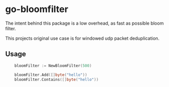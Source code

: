 # go-bloomfilter

The intent behind this package is a low overhead, as fast as possible bloom filter.

This projects original use case is for windowed udp packet deduplication.

## Usage

``` go
	bloomFilter := NewBloomFilter(500)

	bloomFilter.Add([]byte("hello"))
	bloomFilter.Contains([]byte("hello"))
```
